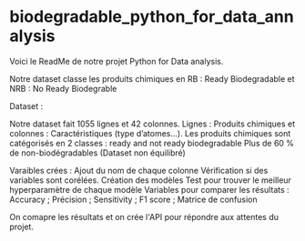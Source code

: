 # biodegradable_python_for_data_annalysis

Voici le ReadMe de notre projet Python for Data analysis. 

Notre dataset classe les produits chimiques en RB : Ready Biodegradable et NRB : No Ready Biodegrable

  Dataset :

Notre dataset fait 1055 lignes et 42 colonnes.
Lignes : Produits chimiques et colonnes : Caractéristiques (type d’atomes…).
Les produits chimiques sont catégorisés en 2 classes : ready and not ready biodegradable
Plus de 60 % de non-biodégradables (Dataset non équilibré)

  Varaibles crées :
Ajout du nom de chaque colonne
Vérification si des variables sont corélées. 
Création des modèles
Test pour trouver le meilleur hyperparamètre de chaque modèle
Variables pour comparer les résultats : Accuracy ; Précision  ; Sensitivity  ; F1 score ; Matrice de confusion 

On comapre les résultats et on crée l'API pour répondre aux attentes du projet. 
